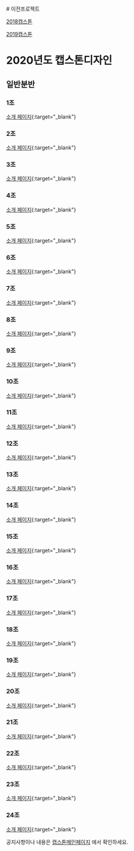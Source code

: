 <meta name="gc:client-id" content="a11a1bda412d928fb39a">
<meta name="gc:client-secret" content="92b7cf30bc42c49d589a10372c3f9ff3bb310037">
# 이전프로젝트

   [2018캡스톤](https://kookmin-sw.github.io/2018/)
   
   [2019캡스톤](https://kookmin-sw.github.io/2019/)

# 2020년도 캡스톤디자인

## 일반분반

### 1조
[소개 페이지](https://kookmin-sw.github.io/capstone-2020-1){:target="_blank"}
<div class="github-card" data-github="kookmin-sw/capstone-2020-1" data-width="100%" data-height="150" data-theme="default" data-target="blank"></div>

### 2조
[소개 페이지](https://kookmin-sw.github.io/capstone-2020-2){:target="_blank"}
<div class="github-card" data-github="kookmin-sw/capstone-2020-2" data-width="100%" data-height="150" data-theme="default" data-target="blank"></div>

### 3조
[소개 페이지](https://kookmin-sw.github.io/capstone-2020-3){:target="_blank"}
<div class="github-card" data-github="kookmin-sw/capstone-2020-3" data-width="100%" data-height="150" data-theme="default" data-target="blank"></div>

### 4조
[소개 페이지](https://kookmin-sw.github.io/capstone-2020-4){:target="_blank"}
<div class="github-card" data-github="kookmin-sw/capstone-2020-4" data-width="100%" data-height="150" data-theme="default" data-target="blank"></div>

### 5조
[소개 페이지](https://kookmin-sw.github.io/capstone-2020-5){:target="_blank"}
<div class="github-card" data-github="kookmin-sw/capstone-2020-5" data-width="100%" data-height="150" data-theme="default" data-target="blank"></div>

### 6조
[소개 페이지](https://kookmin-sw.github.io/capstone-2020-6){:target="_blank"}
<div class="github-card" data-github="kookmin-sw/capstone-2020-6" data-width="100%" data-height="150" data-theme="default" data-target="blank"></div>

### 7조
[소개 페이지](https://kookmin-sw.github.io/capstone-2020-7){:target="_blank"}
<div class="github-card" data-github="kookmin-sw/capstone-2020-7" data-width="100%" data-height="150" data-theme="default" data-target="blank"></div>

### 8조
[소개 페이지](https://kookmin-sw.github.io/capstone-2020-8){:target="_blank"}
<div class="github-card" data-github="kookmin-sw/capstone-2020-8" data-width="100%" data-height="150" data-theme="default" data-target="blank"></div>

### 9조
[소개 페이지](https://kookmin-sw.github.io/capstone-2020-9){:target="_blank"}
<div class="github-card" data-github="kookmin-sw/capstone-2020-9" data-width="100%" data-height="150" data-theme="default" data-target="blank"></div>

### 10조
[소개 페이지](https://kookmin-sw.github.io/capstone-2020-10){:target="_blank"}
<div class="github-card" data-github="kookmin-sw/capstone-2020-10" data-width="100%" data-height="150" data-theme="default" data-target="blank"></div>

### 11조
[소개 페이지](https://kookmin-sw.github.io/capstone-2020-11){:target="_blank"}
<div class="github-card" data-github="kookmin-sw/capstone-2020-11" data-width="100%" data-height="150" data-theme="default" data-target="blank"></div>

### 12조
[소개 페이지](https://kookmin-sw.github.io/capstone-2020-12){:target="_blank"}
<div class="github-card" data-github="kookmin-sw/capstone-2020-12" data-width="100%" data-height="150" data-theme="default" data-target="blank"></div>

### 13조
[소개 페이지](https://kookmin-sw.github.io/capstone-2020-13){:target="_blank"}
<div class="github-card" data-github="kookmin-sw/capstone-2020-13" data-width="100%" data-height="150" data-theme="default" data-target="blank"></div>

### 14조
[소개 페이지](https://kookmin-sw.github.io/capstone-2020-14){:target="_blank"}
<div class="github-card" data-github="kookmin-sw/capstone-2020-14" data-width="100%" data-height="150" data-theme="default" data-target="blank"></div>

### 15조
[소개 페이지](https://kookmin-sw.github.io/capstone-2020-15){:target="_blank"}
<div class="github-card" data-github="kookmin-sw/capstone-2020-15" data-width="100%" data-height="150" data-theme="default" data-target="blank"></div>

### 16조
[소개 페이지](https://kookmin-sw.github.io/capstone-2020-16){:target="_blank"}
<div class="github-card" data-github="kookmin-sw/capstone-2020-16" data-width="100%" data-height="150" data-theme="default" data-target="blank"></div>

### 17조
[소개 페이지](https://kookmin-sw.github.io/capstone-2020-17){:target="_blank"}
<div class="github-card" data-github="kookmin-sw/capstone-2020-17" data-width="100%" data-height="150" data-theme="default" data-target="blank"></div>

### 18조
[소개 페이지](https://kookmin-sw.github.io/capstone-2020-18){:target="_blank"}
<div class="github-card" data-github="kookmin-sw/capstone-2020-18" data-width="100%" data-height="150" data-theme="default" data-target="blank"></div>

### 19조
[소개 페이지](https://kookmin-sw.github.io/capstone-2020-19){:target="_blank"}
<div class="github-card" data-github="kookmin-sw/capstone-2020-19" data-width="100%" data-height="150" data-theme="default" data-target="blank"></div>

### 20조
[소개 페이지](https://kookmin-sw.github.io/capstone-2020-20){:target="_blank"}
<div class="github-card" data-github="kookmin-sw/capstone-2020-20" data-width="100%" data-height="150" data-theme="default" data-target="blank"></div>

### 21조
[소개 페이지](https://kookmin-sw.github.io/capstone-2020-21){:target="_blank"}
<div class="github-card" data-github="kookmin-sw/capstone-2020-21" data-width="100%" data-height="150" data-theme="default" data-target="blank"></div>

### 22조
[소개 페이지](https://kookmin-sw.github.io/capstone-2020-22){:target="_blank"}
<div class="github-card" data-github="kookmin-sw/capstone-2020-22" data-width="100%" data-height="150" data-theme="default" data-target="blank"></div>

### 23조
[소개 페이지](https://kookmin-sw.github.io/capstone-2020-23){:target="_blank"}
<div class="github-card" data-github="kookmin-sw/capstone-2020-23" data-width="100%" data-height="150" data-theme="default" data-target="blank"></div>

### 24조
[소개 페이지](https://kookmin-sw.github.io/capstone-2020-24){:target="_blank"}
<div class="github-card" data-github="kookmin-sw/capstone-2020-24" data-width="100%" data-height="150" data-theme="default" data-target="blank"></div>


<script src="card/widget.js"></script>

공지사항이나 내용은 [캡스톤메인페이지](http://capstone.cs.kookmin.ac.kr/) 에서 확인하세요.

